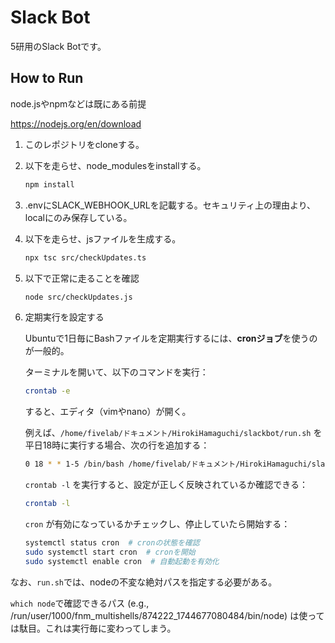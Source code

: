 # Slack Bot

5研用のSlack Botです。

## How to Run

node.jsやnpmなどは既にある前提

https://nodejs.org/en/download

1. このレポジトリをcloneする。

2. 以下を走らせ、node_modulesをinstallする。

    ```bash
    npm install
    ```

3. .envにSLACK_WEBHOOK_URLを記載する。セキュリティ上の理由より、localにのみ保存している。

4. 以下を走らせ、jsファイルを生成する。

   ```bash
   npx tsc src/checkUpdates.ts
   ```

5. 以下で正常に走ることを確認

   ```bash
   node src/checkUpdates.js
   ```

6. 定期実行を設定する

   Ubuntuで1日毎にBashファイルを定期実行するには、**cronジョブ**を使うのが一般的。
   
   ターミナルを開いて、以下のコマンドを実行：

   ```bash
   crontab -e
   ```

   すると、エディタ（vimやnano）が開く。

   例えば、`/home/fivelab/ドキュメント/HirokiHamaguchi/slackbot/run.sh` を平日18時に実行する場合、次の行を追加する：

   ```bash
   0 18 * * 1-5 /bin/bash /home/fivelab/ドキュメント/HirokiHamaguchi/slackbot/run.sh
   ```

   `crontab -l` を実行すると、設定が正しく反映されているか確認できる：

   ```bash
   crontab -l
   ```

   `cron` が有効になっているかチェックし、停止していたら開始する：

   ```bash
   systemctl status cron  # cronの状態を確認
   sudo systemctl start cron  # cronを開始
   sudo systemctl enable cron  # 自動起動を有効化
   ```

なお、`run.sh`では、nodeの不変な絶対パスを指定する必要がある。

`which node`で確認できるパス (e.g., /run/user/1000/fnm_multishells/874222_1744677080484/bin/node) は使っては駄目。これは実行毎に変わってしまう。
